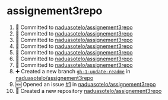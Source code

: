 # assignement3repo
<!--START_SECTION:activity-->
1. 📝 Committed to [naduasotelo/assignement3repo](https://github.com/naduasotelo/assignement3repo/commit/4a5b718190abf2398dea015d5f2ff44ffee3a557)
2. 📝 Committed to [naduasotelo/assignement3repo](https://github.com/naduasotelo/assignement3repo/commit/e60fe1504c8f104eea4c813ca83e5c7a3ef5f4ff)
3. 📝 Committed to [naduasotelo/assignement3repo](https://github.com/naduasotelo/assignement3repo/commit/22d0f058a4c952a68c24a9356c78da4aed0f70cd)
4. 📝 Committed to [naduasotelo/assignement3repo](https://github.com/naduasotelo/assignement3repo/commit/4c86ae3085eb9e4cee8c559055058410238d2e90)
5. 📝 Committed to [naduasotelo/assignement3repo](https://github.com/naduasotelo/assignement3repo/commit/ff1722661a2d0d397daaab035e7cbd170fcf9d57)
6. 📝 Committed to [naduasotelo/assignement3repo](https://github.com/naduasotelo/assignement3repo/commit/d387cd92e33a08b6b13a105fdb6bd6938228d763)
7. 📝 Committed to [naduasotelo/assignement3repo](https://github.com/naduasotelo/assignement3repo/commit/561339088d5e6f703826e63d48ebf351f68d2b0d)
8. ➕ Created a new branch [`gh-1-update-readme`](https://github.com/naduasotelo/assignement3repo/tree/gh-1-update-readme) in [naduasotelo/assignement3repo](https://github.com/naduasotelo/assignement3repo)
9. 🆕 Opened an issue [#1](https://github.com/naduasotelo/assignement3repo/issues/1) in [naduasotelo/assignement3repo](https://github.com/naduasotelo/assignement3repo)
10. 🎉 Created a new repository [naduasotelo/assignement3repo](https://github.com/naduasotelo/assignement3repo)
<!--END_SECTION:activity-->
